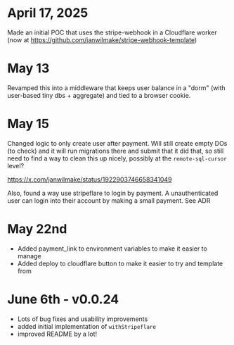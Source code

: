 # April 17, 2025

Made an initial POC that uses the stripe-webhook in a Cloudflare worker (now at https://github.com/janwilmake/stripe-webhook-template)

# May 13

Revamped this into a middleware that keeps user balance in a "dorm" (with user-based tiny dbs + aggregate) and tied to a browser cookie.

# May 15

Changed logic to only create user after payment. Will still create empty DOs (to check) and it will run migrations there and submit that it did that, so still need to find a way to clean this up nicely, possibly at the `remote-sql-cursor` level?

https://x.com/janwilmake/status/1922903746658341049

Also, found a way use stripeflare to login by payment. A unauthenticated user can login into their account by making a small payment. See ADR

# May 22nd

- Added payment_link to environment variables to make it easier to manage
- Added deploy to cloudflare button to make it easier to try and template from

# June 6th - v0.0.24

- Lots of bug fixes and usability improvements
- added initial implementation of `withStripeflare`
- improved README by a lot!
